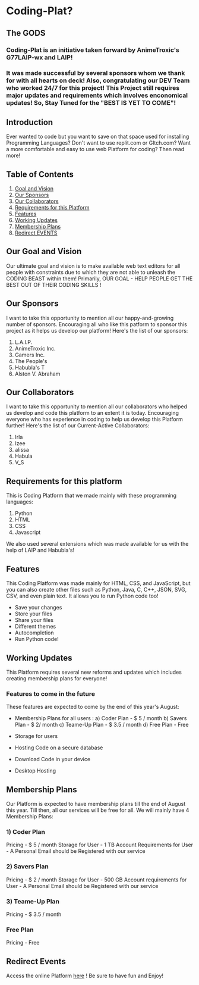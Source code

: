 # Coding-Plat? 
## The GODS
### Coding-Plat is an initiative taken forward by AnimeTroxic's G77LAIP-wx and LAIP!
### It was made successful by several sponsors whom we thank for with all hearts on deck! Also, congratulating our DEV Team who worked 24/7 for this project! This Project still requires major updates and requirements which involves enconomical updates! So, Stay Tuned for the "BEST IS YET TO COME"!

## Introduction
Ever wanted to code but you want to save on that space used for installing Programming Languages? Don't want to use replit.com or Gltch.com? Want a more comfortable and easy to use web Platform for coding? Then read more!

## Table of Contents
1) [Goal and Vision](https://github.com/G77LAIP-wx/Coding-Plat/blob/main/README.md#our-goal-and-vision)
2) [Our Sponsors]()
3) [Our Collaborators]()
4) [Requirements for this Platform]()
5) [Features]()
6) [Working Updates]()
7) [Membership Plans]()
8) [Redirect EVENTS]()

## Our Goal and Vision
Our ultimate goal and vision is to make available web text editors for all people with constraints due to which they are not able to unleash the CODING BEAST within them!
Primarily, OUR GOAL - HELP PEOPLE GET THE BEST OUT OF THEIR CODING SKILLS !

## Our Sponsors
I want to take this opportunity to mention all our happy-and-growing number of sponsors. Encouraging all who like this patform to sponsor this project as it helps us develop our platform!
Here's the list of our sponsors:
1) L.A.I.P.
2) AnimeTroxic Inc.
3) Gamers Inc.
4) The People's
5) Habubla's T
6) Alston V. Abraham

## Our Collaborators
I want to take this opportunity to mention all our collaborators who helped us develop and code this platform to an extent it is today. Encouraging everyone who has experience in coding to help us develop this Platform further!
Here's the list of our Current-Active Collaborators:
1) Irla
2) Izee
3) alissa
4) Habula
5) V_S

## Requirements for this platform
This is Coding Platform that we made mainly with these programming languages:
1) Python
2) HTML
3) CSS
4) Javascript

We also used several extensions which was made available for us with the help of LAIP and Habubla's!

## Features
This Coding Platform was made mainly for HTML, CSS, and JavaScript, but you can also create other files such as Python, Java, C, C++, JSON, SVG, CSV, and even plain text. It allows you to run Python code too!

- Save your changes
- Store your files
- Share your files
- Different themes
- Autocompletion
- Run Python code!

## Working Updates
This Platform requires several new reforms and updates which includes creating membership plans for everyone!
### Features to come in the future
These features are expected to come by the end of this year's August:
- Membership Plans for all users :
a) Coder Plan - $ 5 / month
b) Savers Plan - $ 2/ month
c) Teame-Up Plan - $ 3.5 / month
d) Free Plan - Free

- Storage for users
- Hosting Code on a secure database
- Download Code in your device
- Desktop Hosting

## Membership Plans
Our Platform is expected to have membership plans till the end of August this year. Till then, all our services will be free for all.
We will mainly have 4 Membership Plans:
### 1) Coder Plan
Pricing - $ 5 / month
Storage for User - 1 TB
Account Requirements for User - A Personal Email should be Registered with our service

### 2) Savers Plan
Pricing - $ 2 / month
Storage for User - 500 GB
Account requirements for User - A Personal Email should be Registered with our service

### 3) Teame-Up Plan 
Pricing - $ 3.5 / month

### Free Plan
Pricing - Free

## Redirect Events
Access the online Platform [here](https://codingiscool.ruiwenge2.repl.co/) ! Be sure to have fun and Enjoy!



